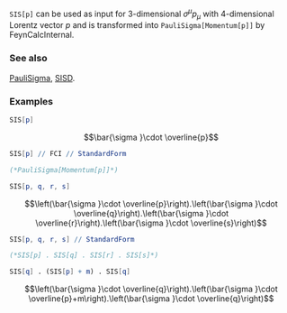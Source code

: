 `SIS[p]` can be used as input for $3$-dimensional $\sigma^{\mu } p_{\mu }$ with 4-dimensional Lorentz vector $p$ and is transformed into `PauliSigma[Momentum[p]]` by FeynCalcInternal.

### See also

[PauliSigma](PauliSigma), [SISD](SISD).

### Examples

```mathematica
SIS[p]
```

$$\bar{\sigma }\cdot \overline{p}$$

```mathematica
SIS[p] // FCI // StandardForm

(*PauliSigma[Momentum[p]]*)
```

```mathematica
SIS[p, q, r, s]
```

$$\left(\bar{\sigma }\cdot \overline{p}\right).\left(\bar{\sigma }\cdot \overline{q}\right).\left(\bar{\sigma }\cdot \overline{r}\right).\left(\bar{\sigma }\cdot \overline{s}\right)$$

```mathematica
SIS[p, q, r, s] // StandardForm

(*SIS[p] . SIS[q] . SIS[r] . SIS[s]*)
```

```mathematica
SIS[q] . (SIS[p] + m) . SIS[q]
```

$$\left(\bar{\sigma }\cdot \overline{q}\right).\left(\bar{\sigma }\cdot \overline{p}+m\right).\left(\bar{\sigma }\cdot \overline{q}\right)$$